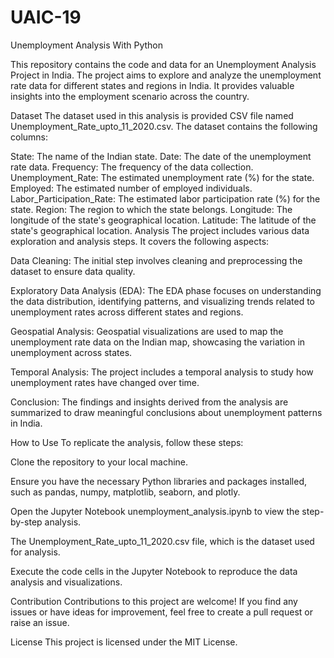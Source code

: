 # UAIC-19
Unemployment Analysis With Python

This repository contains the code and data for an Unemployment Analysis Project in India. The project aims to explore and analyze the unemployment rate data for different states and regions in India. It provides valuable insights into the employment scenario across the country.

Dataset
The dataset used in this analysis is provided CSV file named Unemployment_Rate_upto_11_2020.csv. The dataset contains the following columns:

State: The name of the Indian state.
Date: The date of the unemployment rate data.
Frequency: The frequency of the data collection.
Unemployment_Rate: The estimated unemployment rate (%) for the state.
Employed: The estimated number of employed individuals.
Labor_Participation_Rate: The estimated labor participation rate (%) for the state.
Region: The region to which the state belongs.
Longitude: The longitude of the state's geographical location.
Latitude: The latitude of the state's geographical location.
Analysis
The project includes various data exploration and analysis steps. It covers the following aspects:

Data Cleaning: The initial step involves cleaning and preprocessing the dataset to ensure data quality.

Exploratory Data Analysis (EDA): The EDA phase focuses on understanding the data distribution, identifying patterns, and visualizing trends related to unemployment rates across different states and regions.

Geospatial Analysis: Geospatial visualizations are used to map the unemployment rate data on the Indian map, showcasing the variation in unemployment across states.

Temporal Analysis: The project includes a temporal analysis to study how unemployment rates have changed over time.

Conclusion: The findings and insights derived from the analysis are summarized to draw meaningful conclusions about unemployment patterns in India.

How to Use
To replicate the analysis, follow these steps:

Clone the repository to your local machine.

Ensure you have the necessary Python libraries and packages installed, such as pandas, numpy, matplotlib, seaborn, and plotly.

Open the Jupyter Notebook unemployment_analysis.ipynb to view the step-by-step analysis.

The Unemployment_Rate_upto_11_2020.csv file, which is the dataset used for analysis.

Execute the code cells in the Jupyter Notebook to reproduce the data analysis and visualizations.

Contribution
Contributions to this project are welcome! If you find any issues or have ideas for improvement, feel free to create a pull request or raise an issue.

License
This project is licensed under the MIT License.
